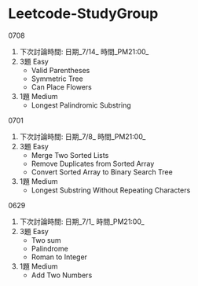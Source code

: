 # Leetcode-StudyGroup

0708
1. 下次討論時間: 日期_7/14_  時間_PM21:00_
2. 3題 Easy 
     - Valid Parentheses
     - Symmetric Tree
     - Can Place Flowers
3. 1題 Medium
     - Longest Palindromic Substring
     
0701
1. 下次討論時間: 日期_7/8_  時間_PM21:00_
2. 3題 Easy 
     - Merge Two Sorted Lists
     - Remove Duplicates from Sorted Array
     - Convert Sorted Array to Binary Search Tree
3. 1題 Medium
     - Longest Substring Without Repeating Characters


0629
1. 下次討論時間: 日期_7/1_  時間_PM21:00_
2. 3題 Easy 
     - Two sum 
     - Palindrome 
     - Roman to Integer
3. 1題 Medium
     - Add Two Numbers

